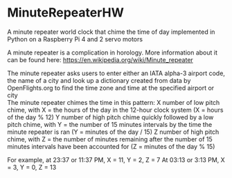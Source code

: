 # MinuteRepeaterHW
A minute repeater world clock that chime the time of day implemented in Python on a Raspberry Pi 4 and 2 servo motors

A minute repeater is a complication in horology. More information about it can be found here: https://en.wikipedia.org/wiki/Minute_repeater

The minute repeater asks users to enter either an IATA alpha-3 airport code, the name of a city and look up a dictionary created from data by OpenFlights.org to find the time zone and time at the specified airport or city  
The minute repeater chimes the time in this pattern:
X number of low pitch chime, with X = the hours of the day in the 12-hour clock system (X = hours of the day % 12)
Y number of high pitch chime quickly followed by a low pitch chime, with Y = the number of 15 minutes intervals by the time the minute repeater is ran (Y = minutes of the day / 15)
Z number of high pitch chime, with Z = the number of minutes remaining after the number of 15 minutes intervals have been accounted for (Z = minutes of the day % 15)

For example, at 23:37 or 11:37 PM, X = 11, Y = 2, Z = 7
At 03:13 or 3:13 PM, X = 3, Y = 0, Z = 13
